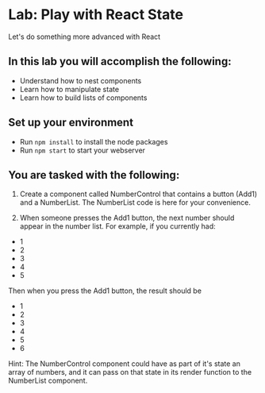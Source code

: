 # Lab: Play with React State
Let's do something more advanced with React

## In this lab you will accomplish the following:
 - Understand how to nest components
 - Learn how to manipulate state
 - Learn how to build lists of components

## Set up your environment
 - Run `npm install` to install the node packages
 - Run `npm start` to start your webserver

## You are tasked with the following:
1. Create a component called NumberControl that contains a button (Add1) and a NumberList. The NumberList code is here for your convenience.

2. When someone presses the Add1 button, the next number should appear in the number list. For example, if you currently had:

 - 1
 - 2
 - 3
 - 4
 - 5

 Then when you press the Add1 button, the result should be

 - 1
 - 2
 - 3
 - 4
 - 5
 - 6

 Hint: The NumberControl component could have as part of it's state an array of numbers, and it can pass on that state in its render function to the NumberList component.
